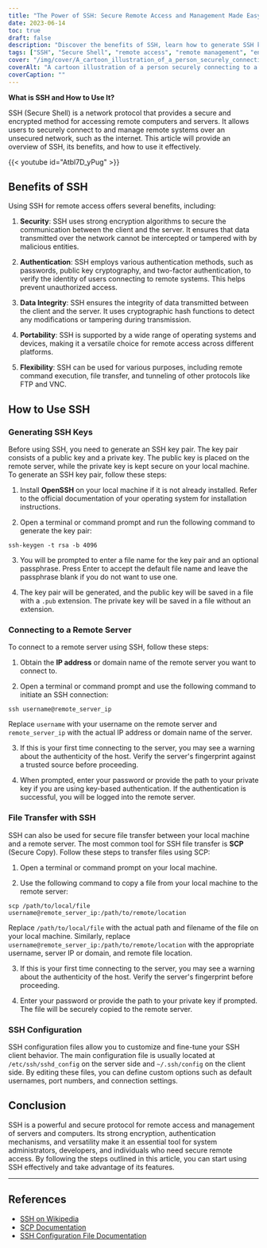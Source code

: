 ```yaml
---
title: "The Power of SSH: Secure Remote Access and Management Made Easy"
date: 2023-06-14
toc: true
draft: false
description: "Discover the benefits of SSH, learn how to generate SSH keys, connect to remote servers, transfer files securely, and customize SSH configurations."
tags: ["SSH", "Secure Shell", "remote access", "remote management", "encryption", "authentication", "data integrity", "portability", "file transfer", "SCP", "SSH keys", "SSH configuration", "network protocol", "remote command execution", "OpenSSH", "two-factor authentication", "public key cryptography", "IP address", "domain name", "terminal", "command prompt", "security", "system administrators", "developers", "versatility", "authentication methods", "hash functions", "tunneling", "custom options"]
cover: "/img/cover/A_cartoon_illustration_of_a_person_securely_connecting.png"
coverAlt: "A cartoon illustration of a person securely connecting to a server using SSH."
coverCaption: ""
---
```


**What is SSH and How to Use It?**

SSH (Secure Shell) is a network protocol that provides a secure and encrypted method for accessing remote computers and servers. It allows users to securely connect to and manage remote systems over an unsecured network, such as the internet. This article will provide an overview of SSH, its benefits, and how to use it effectively.

{{< youtube id="Atbl7D_yPug" >}}

## Benefits of SSH

Using SSH for remote access offers several benefits, including:

1. **Security**: SSH uses strong encryption algorithms to secure the communication between the client and the server. It ensures that data transmitted over the network cannot be intercepted or tampered with by malicious entities.

2. **Authentication**: SSH employs various authentication methods, such as passwords, public key cryptography, and two-factor authentication, to verify the identity of users connecting to remote systems. This helps prevent unauthorized access.

3. **Data Integrity**: SSH ensures the integrity of data transmitted between the client and the server. It uses cryptographic hash functions to detect any modifications or tampering during transmission.

4. **Portability**: SSH is supported by a wide range of operating systems and devices, making it a versatile choice for remote access across different platforms.

5. **Flexibility**: SSH can be used for various purposes, including remote command execution, file transfer, and tunneling of other protocols like FTP and VNC.

## How to Use SSH

### Generating SSH Keys

Before using SSH, you need to generate an SSH key pair. The key pair consists of a public key and a private key. The public key is placed on the remote server, while the private key is kept secure on your local machine. To generate an SSH key pair, follow these steps:

1. Install **OpenSSH** on your local machine if it is not already installed. Refer to the official documentation of your operating system for installation instructions.

2. Open a terminal or command prompt and run the following command to generate the key pair:

```shell
ssh-keygen -t rsa -b 4096
```

3. You will be prompted to enter a file name for the key pair and an optional passphrase. Press Enter to accept the default file name and leave the passphrase blank if you do not want to use one.

4. The key pair will be generated, and the public key will be saved in a file with a `.pub` extension. The private key will be saved in a file without an extension.

### Connecting to a Remote Server

To connect to a remote server using SSH, follow these steps:

1. Obtain the **IP address** or domain name of the remote server you want to connect to.

2. Open a terminal or command prompt and use the following command to initiate an SSH connection:

```shell
ssh username@remote_server_ip
```

Replace `username` with your username on the remote server and `remote_server_ip` with the actual IP address or domain name of the server.

3. If this is your first time connecting to the server, you may see a warning about the authenticity of the host. Verify the server's fingerprint against a trusted source before proceeding.

4. When prompted, enter your password or provide the path to your private key if you are using key-based authentication. If the authentication is successful, you will be logged into the remote server.

### File Transfer with SSH

SSH can also be used for secure file transfer between your local machine and a remote server. The most common tool for SSH file transfer is **SCP** (Secure Copy). Follow these steps to transfer files using SCP:

1. Open a terminal or command prompt on your local machine.

2. Use the following command to copy a file from your local machine to the remote server:

```shell
scp /path/to/local/file username@remote_server_ip:/path/to/remote/location
```


Replace `/path/to/local/file` with the actual path and filename of the file on your local machine. Similarly, replace `username@remote_server_ip:/path/to/remote/location` with the appropriate username, server IP or domain, and remote file location.

3. If this is your first time connecting to the server, you may see a warning about the authenticity of the host. Verify the server's fingerprint before proceeding.

4. Enter your password or provide the path to your private key if prompted. The file will be securely copied to the remote server.

### SSH Configuration

SSH configuration files allow you to customize and fine-tune your SSH client behavior. The main configuration file is usually located at `/etc/ssh/sshd_config` on the server side and `~/.ssh/config` on the client side. By editing these files, you can define custom options such as default usernames, port numbers, and connection settings.

## Conclusion

SSH is a powerful and secure protocol for remote access and management of servers and computers. Its strong encryption, authentication mechanisms, and versatility make it an essential tool for system administrators, developers, and individuals who need secure remote access. By following the steps outlined in this article, you can start using SSH effectively and take advantage of its features.

______

## References

- [SSH on Wikipedia](https://en.wikipedia.org/wiki/Secure_Shell)
- [SCP Documentation](https://man.openbsd.org/scp)
- [SSH Configuration File Documentation](https://man.openbsd.org/sshd_config)
